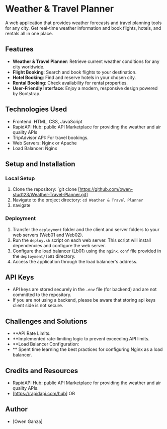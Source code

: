 # Weather & Travel Planner

A web application that provides weather forecasts and travel planning tools for any city. Get real-time weather information and book flights, hotels, and rentals all in one place.

## Features

- **Weather & Travel Planner**: Retrieve current weather conditions for any city worldwide.
- **Flight Booking**: Search and book flights to your destination.
- **Hotel Booking**: Find and reserve hotels in your chosen city.
- **Rental Booking**: Check availability for rental properties.
- **User-Friendly Interface**: Enjoy a modern, responsive design powered by Bootstrap.

## Technologies Used 
* Frontend: HTML, CSS, JavaScript 
* RapidAPI Hub: public API Marketplace for providing the weather and air quality APIs
* TripAdvisor API: For travel bookings.  
* Web Servers: Nginx or Apache 
* Load Balancer: Nginx 

## Setup and Installation 

### Local Setup 
1. Clone the repository: `git clone [https://github.com/owen-stud123/Weather-Travel-Planner.git]
2. Navigate to the project directory: `cd Weather & Travel Planner` 
3. navigate
 
### Deployment 

1. Transfer the `deployment` folder and the client and server folders to your web servers (Web01 and Web02). 
2. Run the `deploy.sh` script on each web server. This script will install dependencies and configure the web server. 
3. Configure the load balancer (Lb01) using the `nginx.conf` file provided in the `deployment/lb01` directory. 
4. Access the application through the load balancer's address. 

## API Keys 

* API keys are stored securely in the `.env` file (for backend) and are not committed to the repository. 
* If you are not using a backend, please be aware that storing api keys client side is not secure. 

## Challenges and Solutions 

* **API Rate Limits.
* **Implemented rate-limiting logic to prevent exceeding API limits.
* **Load Balancer Configuration:
* ** Spent time learning the best practices for configuring Nginx as a load balancer.

## Credits and Resources 
* RapidAPI Hub: public API Marketplace for providing the weather and air quality APIs. 
* [https://rapidapi.com/hub] OB

## Author 

* [Owen Ganza]
